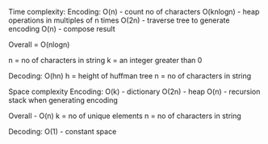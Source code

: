 Time complexity:
Encoding:
O(n) - count no of characters
O(knlogn) - heap operations in multiples of n times 
O(2n) - traverse tree to generate encoding 
O(n) - compose result

Overall = O(nlogn)

n = no of characters in string
k = an integer greater than 0

Decoding:
O(hn)
h = height of huffman tree
n = no of characters in string

Space complexity
Encoding:
O(k) - dictionary
O(2n) - heap
O(n) - recursion stack when generating encoding

Overall - O(n)
k = no of unique elements
n = no of characters in string

Decoding:
O(1) - constant space